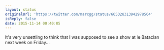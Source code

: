 ```yaml
---
layout: status
originalUrl: 'https://twitter.com/marcgg/status/665328313942978564'
isReply: false
date: 2015-11-14 00:40:05
---
```


It's very unsettling to think that I was supposed to see a show at le Bataclan next week on Friday...
